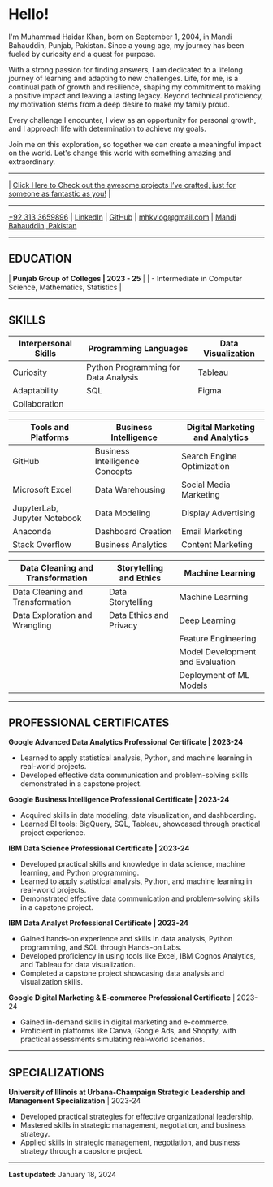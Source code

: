 # Hello!
I'm Muhammad Haidar Khan, born on September 1, 2004, in Mandi Bahauddin, Punjab, Pakistan. Since a young age, my journey has been fueled by curiosity and a quest for purpose.

With a strong passion for finding answers, I am dedicated to a lifelong journey of learning and adapting to new challenges. Life, for me, is a continual path of growth and resilience, shaping my commitment to making a positive impact and leaving a lasting legacy. Beyond technical proficiency, my motivation stems from a deep desire to make my family proud.

Every challenge I encounter, I view as an opportunity for personal growth, and I approach life with determination to achieve my goals.

Join me on this exploration, so together we can create a meaningful impact on the world. Let's change this world with something amazing and extraordinary.

---

| [Click Here to Check out the awesome projects I’ve crafted, just for someone as fantastic as you!](https://mhaidarkhan.github.io/Projects/) |

---

[+92 313 3659896](tel:+923133659896) | [LinkedIn](https://www.linkedin.com/in/haidarkhan) | [GitHub](https://github.com/mhaidarkhan) | [mhkvlog@gmail.com](mailto:mhkvlog@gmail.com) | [Mandi Bahauddin, Pakistan](https://en.wikipedia.org/wiki/Mandi_Bahauddin)

---

## EDUCATION

| **Punjab Group of Colleges | 2023 - 25** |
| - Intermediate in Computer Science, Mathematics, Statistics |

---

## SKILLS

| Interpersonal Skills                | Programming Languages                          | Data Visualization         |
|-------------------------------------|------------------------------------------------|-----------------------------|
| Curiosity                           | Python Programming for Data Analysis           | Tableau                     |
| Adaptability                        | SQL                                            | Figma                       |
| Collaboration                       |                                                |                             |

| Tools and Platforms                 | Business Intelligence                          | Digital Marketing and Analytics |
|-------------------------------------|------------------------------------------------|---------------------------------|
| GitHub                              | Business Intelligence Concepts                 | Search Engine Optimization     |
| Microsoft Excel                     | Data Warehousing                               | Social Media Marketing         |
| JupyterLab, Jupyter Notebook        | Data Modeling                                  | Display Advertising            |
| Anaconda                            | Dashboard Creation                             | Email Marketing                |
| Stack Overflow                      | Business Analytics                             | Content Marketing              |

| Data Cleaning and Transformation    | Storytelling and Ethics                        | Machine Learning              |
|-------------------------------------|------------------------------------------------|-------------------------------|
| Data Cleaning and Transformation    | Data Storytelling                              | Machine Learning              |
| Data Exploration and Wrangling      | Data Ethics and Privacy                        | Deep Learning                 |
|                                     |                                               | Feature Engineering            |
|                                     |                                             | Model Development and Evaluation |
|                                     |                                                | Deployment of ML Models       |

---

## PROFESSIONAL CERTIFICATES

**Google Advanced Data Analytics Professional Certificate | 2023-24**
-	Learned to apply statistical analysis, Python, and machine learning in real-world projects.
-	Developed effective data communication and problem-solving skills demonstrated in a capstone project.

**Google Business Intelligence Professional Certificate | 2023-24**
-	Acquired skills in data modeling, data visualization, and dashboarding.
-	Learned BI tools: BigQuery, SQL, Tableau, showcased through practical project experience.

**IBM Data Science Professional Certificate | 2023-24**
 - Developed practical skills and knowledge in data science, machine learning, and Python programming.
 - Learned to apply statistical analysis, Python, and machine learning in real-world projects.
 - Demonstrated effective data communication and problem-solving skills in a capstone project.

**IBM Data Analyst Professional Certificate | 2023-24**
 - Gained hands-on experience and skills in data analysis, Python programming, and SQL through Hands-on Labs.
 - Developed proficiency in using tools like Excel, IBM Cognos Analytics, and Tableau for data visualization.
 - Completed a capstone project showcasing data analysis and visualization skills.

**Google Digital Marketing & E-commerce Professional Certificate** | 2023-24
  - Gained in-demand skills in digital marketing and e-commerce.
  - Proficient in platforms like Canva, Google Ads, and Shopify, with practical assessments simulating real-world scenarios.

---

## SPECIALIZATIONS
**University of Illinois at Urbana-Champaign Strategic Leadership and Management Specialization** | 2023-24
  - Developed practical strategies for effective organizational leadership.
  - Mastered skills in strategic management, negotiation, and business strategy.
  - Applied skills in strategic management, negotiation, and business strategy through a capstone project.

---

**Last updated:** January 18, 2024
